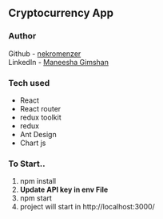 <h2>Cryptocurrency App</h2>

<h3>Author</h3>
Github - <a href="https://github.com/Nekromenzer">nekromenzer</a><br>
LinkedIn - <a href="https://www.linkedin.com/in/maneesha-gimshan/">Maneesha Gimshan</a>

<h3>Tech used</h3>
<ul>
    <li>React</li>
    <li>React router</li>
    <li>redux toolkit</li>
    <li>redux</li>
    <li>Ant Design</li>
    <li>Chart js </li>
</ul>

<h3>To Start..</h3>
<ol>
    <li>npm install</li>
    <li><b>Update API key in env File</b></li>
    <li>npm start</li>
    <li>project will start in http://localhost:3000/ </li>
</ol>




